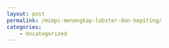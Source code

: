 ```yaml
---
layout: post
permalink: /mimpi-menangkap-lobster-dan-kepiting/
categories:
    - Uncategorized
---
```


